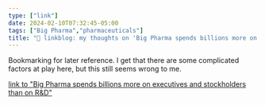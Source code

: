 ```yaml
---
type: ["link"]
date: 2024-02-10T07:32:45-05:00
tags: ["Big Pharma","pharmaceuticals"]
title: "🔗 linkblog: my thoughts on 'Big Pharma spends billions more on executives and stockholders than on R&D'"
---
```

Bookmarking for later reference. I get that there are some complicated factors at play here, but this still seems wrong to me.

[link to "Big Pharma spends billions more on executives and stockholders than on R&D"](https://arstechnica.com/?p=2002556)
